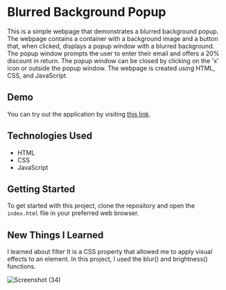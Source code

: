 # Blurred Background Popup

This is a simple webpage that demonstrates a blurred background popup. The webpage contains a container with a background image and a button that, when clicked, displays a popup window with a blurred background. The popup window prompts the user to enter their email and offers a 20% discount in return. The popup window can be closed by clicking on the 'x' icon or outside the popup window. The webpage is created using HTML, CSS, and JavaScript.

## Demo

You can try out the application by visiting [this link](https://paribhandarkar.github.io/blurred-background-popup/).

## Technologies Used

- HTML
- CSS
- JavaScript

## Getting Started

To get started with this project, clone the repository and open the `index.html` file in your preferred web browser.

## New Things I Learned

I learned about filter
It is a CSS property that allowed me to apply visual effects to an element. In this project, I used the blur() and brightness() functions.

![Screenshot (34)](https://github.com/paribhandarkar/blurred-background-popup/assets/76446574/b84e6db6-d4fd-4154-8426-4ef618541c75)
